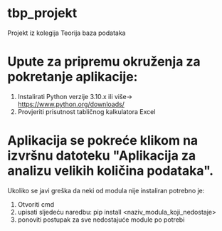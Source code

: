 # tbp_projekt
Projekt iz kolegija Teorija baza podataka
# Upute za pripremu okruženja za  pokretanje aplikacije:
  1. Instalirati Python verzije 3.10.x ili više-> https://www.python.org/downloads/
  2. Provjeriti prisutnost tabličnog kalkulatora Excel
# Aplikacija se pokreće klikom na izvršnu datoteku "Aplikacija za analizu velikih količina podataka".

Ukoliko se javi greška da neki od modula nije instaliran potrebno je:
  1. Otvoriti cmd
  2. upisati sljedeću naredbu: pip install <naziv_modula_koji_nedostaje>
  3. ponoviti postupak za sve nedostajuće module po potrebi
